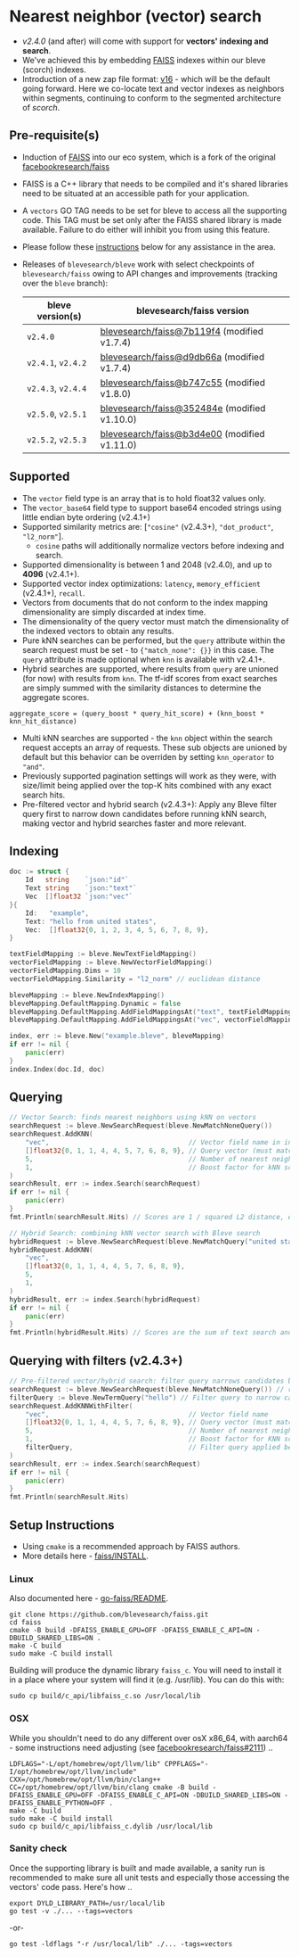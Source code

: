 # Nearest neighbor (vector) search

* *v2.4.0* (and after) will come with support for **vectors' indexing and search**.
* We've achieved this by embedding [FAISS](https://github.com/facebookresearch/faiss) indexes within our bleve (scorch) indexes.
* Introduction of a new zap file format: [v16](https://github.com/blevesearch/zapx/blob/master/zap.md) - which will be the default going forward. Here we co-locate text and vector indexes as neighbors within segments, continuing to conform to the segmented architecture of *scorch*.

## Pre-requisite(s)

* Induction of [FAISS](https://github.com/blevesearch/faiss) into our eco system, which is a fork of the original [facebookresearch/faiss](https://github.com/facebookresearch/faiss)
* FAISS is a C++ library that needs to be compiled and it's shared libraries need to be situated at an accessible path for your application.
* A `vectors` GO TAG needs to be set for bleve to access all the supporting code. This TAG must be set only after the FAISS shared library is made available. Failure to do either will inhibit you from using this feature.
* Please follow these [instructions](#setup-instructions) below for any assistance in the area.
* Releases of `blevesearch/bleve` work with select checkpoints of `blevesearch/faiss` owing to API changes and improvements (tracking over the `bleve` branch):

    | bleve version(s) | blevesearch/faiss version |
    | --- | --- |
    | `v2.4.0` | [blevesearch/faiss@7b119f4](https://github.com/blevesearch/faiss/tree/7b119f4b9c408989b696b36f8cc53908e53de6db) (modified v1.7.4) |
    | `v2.4.1`, `v2.4.2` | [blevesearch/faiss@d9db66a](https://github.com/blevesearch/faiss/tree/d9db66a38518d99eb334218697e1df0732f3fdf8) (modified v1.7.4) |
    | `v2.4.3`, `v2.4.4` | [blevesearch/faiss@b747c55](https://github.com/blevesearch/faiss/tree/b747c55a93a9627039c34d44b081f375dca94e57) (modified v1.8.0) |
    | `v2.5.0`, `v2.5.1` | [blevesearch/faiss@352484e](https://github.com/blevesearch/faiss/tree/352484e0fc9d1f8f46737841efe5f26e0f383f71) (modified v1.10.0) |
    | `v2.5.2`, `v2.5.3` | [blevesearch/faiss@b3d4e00](https://github.com/blevesearch/faiss/tree/b3d4e00a69425b95e0b283da7801efc9f66b580d) (modified v1.11.0) |

## Supported

* The `vector` field type is an array that is to hold float32 values only.
* The `vector_base64` field type to support base64 encoded strings using little endian byte ordering (v2.4.1+)
* Supported similarity metrics are: [`"cosine"` (v2.4.3+), `"dot_product"`, `"l2_norm"`].
  * `cosine` paths will additionally normalize vectors before indexing and search.
* Supported dimensionality is between 1 and 2048 (v2.4.0), and up to **4096** (v2.4.1+).
* Supported vector index optimizations: `latency`, `memory_efficient` (v2.4.1+), `recall`.
* Vectors from documents that do not conform to the index mapping dimensionality are simply discarded at index time.
* The dimensionality of the query vector must match the dimensionality of the indexed vectors to obtain any results.
* Pure kNN searches can be performed, but the `query` attribute within the search request must be set - to `{"match_none": {}}` in this case. The `query` attribute is made optional when `knn` is available with v2.4.1+.
* Hybrid searches are supported, where results from `query` are unioned (for now) with results from `knn`. The tf-idf scores from exact searches are simply summed with the similarity distances to determine the aggregate scores.

```text
aggregate_score = (query_boost * query_hit_score) + (knn_boost * knn_hit_distance)
```

* Multi kNN searches are supported - the `knn` object within the search request accepts an array of requests. These sub objects are unioned by default but this behavior can be overriden by setting `knn_operator` to `"and"`.
* Previously supported pagination settings will work as they were, with size/limit being applied over the top-K hits combined with any exact search hits.
* Pre-filtered vector and hybrid search (v2.4.3+): Apply any Bleve filter query first to narrow down candidates before running kNN search, making vector and hybrid searches faster and more relevant.

## Indexing

```go
doc := struct {
    Id   string    `json:"id"`
    Text string    `json:"text"`
    Vec  []float32 `json:"vec"`
}{
    Id:   "example",
    Text: "hello from united states",
    Vec:  []float32{0, 1, 2, 3, 4, 5, 6, 7, 8, 9},
}

textFieldMapping := bleve.NewTextFieldMapping()
vectorFieldMapping := bleve.NewVectorFieldMapping()
vectorFieldMapping.Dims = 10
vectorFieldMapping.Similarity = "l2_norm" // euclidean distance

bleveMapping := bleve.NewIndexMapping()
bleveMapping.DefaultMapping.Dynamic = false
bleveMapping.DefaultMapping.AddFieldMappingsAt("text", textFieldMapping)
bleveMapping.DefaultMapping.AddFieldMappingsAt("vec", vectorFieldMapping)

index, err := bleve.New("example.bleve", bleveMapping)
if err != nil {
    panic(err)
}
index.Index(doc.Id, doc)
```

## Querying

```go
// Vector Search: finds nearest neighbors using kNN on vectors
searchRequest := bleve.NewSearchRequest(bleve.NewMatchNoneQuery())
searchRequest.AddKNN(
    "vec",                                   // Vector field name in index
    []float32{0, 1, 1, 4, 4, 5, 7, 6, 8, 9}, // Query vector (must match indexed vector dims)
    5,                                       // Number of nearest neighbors to return (k)
    1,                                       // Boost factor for kNN score
)
searchResult, err := index.Search(searchRequest)
if err != nil {
    panic(err)
}
fmt.Println(searchResult.Hits) // Scores are 1 / squared L2 distance, e.g., score = 0.25 for squared distance of 4

// Hybrid Search: combining kNN vector search with Bleve search
hybridRequest := bleve.NewSearchRequest(bleve.NewMatchQuery("united states")) // Bleve query (can be replaced with any Bleve query)
hybridRequest.AddKNN(
    "vec",
    []float32{0, 1, 1, 4, 4, 5, 7, 6, 8, 9},
    5,
    1,
)
hybridResult, err := index.Search(hybridRequest)
if err != nil {
    panic(err)
}
fmt.Println(hybridResult.Hits) // Scores are the sum of text search and kNN scores, e.g., 0.25 + 0.25 = 0.50
```

## Querying with filters (v2.4.3+)

```go
// Pre-filtered vector/hybrid search: filter query narrows candidates before KNN search
searchRequest := bleve.NewSearchRequest(bleve.NewMatchNoneQuery()) // replace with any Bleve query for Pre-filtered Hybrid Search
filterQuery := bleve.NewTermQuery("hello") // Filter query to narrow candidates
searchRequest.AddKNNWithFilter(
    "vec",                                   // Vector field name
    []float32{0, 1, 1, 4, 4, 5, 7, 6, 8, 9}, // Query vector (must match indexed vector dims)
    5,                                       // Number of nearest neighbors to return (k)
    1,                                       // Boost factor for KNN score
    filterQuery,                             // Filter query applied before KNN search
)
searchResult, err := index.Search(searchRequest)
if err != nil {
    panic(err)
}
fmt.Println(searchResult.Hits)
```

## Setup Instructions

* Using `cmake` is a recommended approach by FAISS authors.
* More details here - [faiss/INSTALL](https://github.com/blevesearch/faiss/blob/main/INSTALL.md).

### Linux

Also documented here - [go-faiss/README](https://github.com/blevesearch/go-faiss/blob/master/README.md).

```shell
git clone https://github.com/blevesearch/faiss.git
cd faiss
cmake -B build -DFAISS_ENABLE_GPU=OFF -DFAISS_ENABLE_C_API=ON -DBUILD_SHARED_LIBS=ON .
make -C build
sudo make -C build install
```

Building will produce the dynamic library `faiss_c`. You will need to install it in a place where your system will find it (e.g. /usr/lib). You can do this with:

```shell
sudo cp build/c_api/libfaiss_c.so /usr/local/lib
```

### OSX

While you shouldn't need to do any different over osX x86_64, with aarch64 - some instructions need adjusting (see [facebookresearch/faiss#2111](https://github.com/facebookresearch/faiss/issues/2111)) ..

```shell
LDFLAGS="-L/opt/homebrew/opt/llvm/lib" CPPFLAGS="-I/opt/homebrew/opt/llvm/include" CXX=/opt/homebrew/opt/llvm/bin/clang++ CC=/opt/homebrew/opt/llvm/bin/clang cmake -B build -DFAISS_ENABLE_GPU=OFF -DFAISS_ENABLE_C_API=ON -DBUILD_SHARED_LIBS=ON -DFAISS_ENABLE_PYTHON=OFF .
make -C build
sudo make -C build install
sudo cp build/c_api/libfaiss_c.dylib /usr/local/lib
```

### Sanity check

Once the supporting library is built and made available, a sanity run is recommended to make sure all unit tests and especially those accessing the vectors' code pass. Here's how ..

```shell
export DYLD_LIBRARY_PATH=/usr/local/lib
go test -v ./... --tags=vectors
```

-or-

```shell
go test -ldflags "-r /usr/local/lib" ./... -tags=vectors
```

